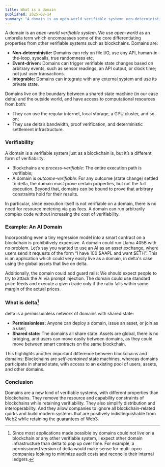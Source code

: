 ```yaml
---
title: What is a domain
published: 2025-08-14
summary: "A domain is an open‑world verifiable system: non‑deterministic, event‑driven, and integrable."
---
```

A domain is an *open-world verifiable system*. We use *open-world* as an umbrella term which encompasses some of the core differentiating properties from other verifiable systems such as blockchains. Domains are:

- **Non-deterministic:** Domains can rely on file I/O, use any API, human-in-the-loop, syscalls, true randomness etc.
- **Event-driven:** Domains can trigger verifiable state changes based on arbitrary events, such as sensor readings, an API output, or clock time; not just user transactions.
- **Integrable:** Domains can integrate with any external system and use its private state.

Domains live on the boundary between a shared state machine (in our case delta) and the outside world, and have access to computational resources from both:

- They can use the regular internet, local storage, a GPU cluster, and so on;
- They use delta’s bandwidth, proof verification, and deterministic settlement infrastructure.

### Verifiability

A domain is a verifiable system just as a blockchain is, but it’s a different form of verifiability:

- Blockchains are *process-verifiable*: The entire execution path is verifiable;
- A domain is *outcome-verifiable*: For any outcome (state change) settled to delta, the domain must prove certain properties, but not the full execution. Beyond that, domains can be bound to prove that arbitrary constraints hold for their results.

In particular, since execution itself is not verifiable on a domain, there is no need for resource metering via gas fees. A domain can run arbitrarily complex code without increasing the cost of verifiability.

### Example: An AI Domain

Incorporating even a tiny regression model into a smart contract on a blockchain is prohibitively expensive. A domain could run Llama 405B with no problem. Let’s say you wanted to use an AI as an asset exchange, where users send it requests of the form “I have 100 $AAPL and want $ETH”. This is an application which could very easily live as a domain, in delta's case using the global assets that live on delta.

Additionally, the domain could add guard rails: We should expect people to try to attack the AI via prompt injection. The domain could use standard price feeds and execute a given trade only if the ratio falls within some margin of the actual prices.

### What is delta[^1]

delta is a permissionless network of domains with shared state:

- **Permissionless:** Anyone can deploy a domain, issue an asset, or join as a user;
- **Shared state:** The domains all share state. Assets are global, there is no bridging, and users can move easily between domains, as they could move between smart contracts on the same blockchain.

This highlights another important difference between blockchains and domains: Blockchains are *self-contained* state machines, whereas domains participate in shared state, with access to an existing pool of users, assets, and other domains.

### Conclusion

Domains are a new kind of verifiable systems, with different properties than blockchains. They remove the resource and capability constraints of blockchains while retaining verifiability. They also simplify distribution and interoperability. And they allow companies to ignore all blockchain-related quirks and build modern systems that are positively indistinguishable from Web2 while retaining the guarantees of Web3.

[^1]: Since most applications made possible by domains could not live on a blockchain or any other verifiable system, I expect other domain infrastructure than delta to pop up over time. For example, a permissioned version of delta would make sense for multi-opco companies looking to minimize audit costs and reconcile their internal ledgers.